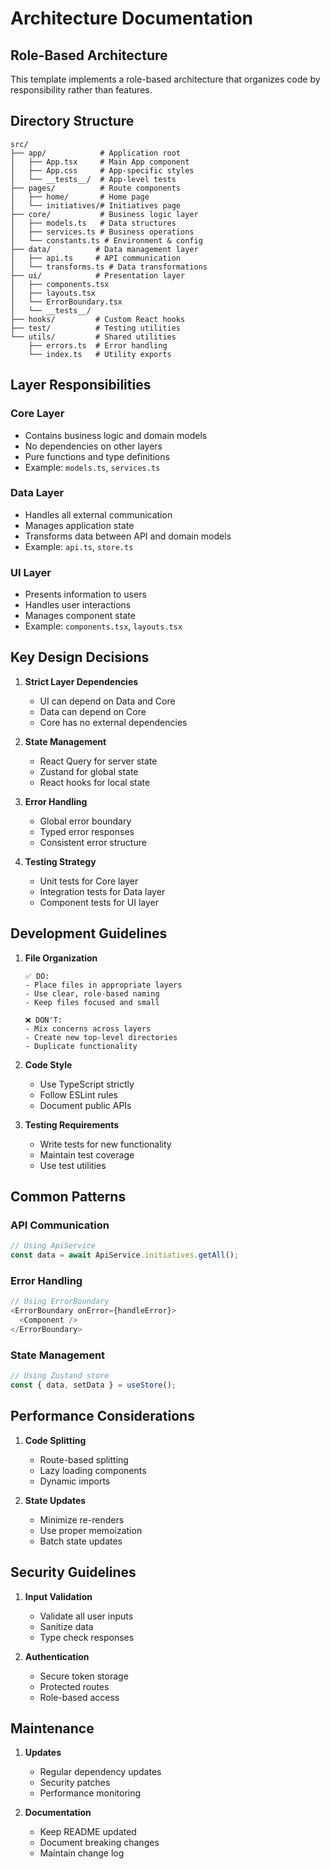 # Architecture Documentation

## Role-Based Architecture

This template implements a role-based architecture that organizes code by responsibility rather than features.

## Directory Structure

```
src/
├── app/            # Application root
│   ├── App.tsx     # Main App component
│   ├── App.css     # App-specific styles
│   └── __tests__/  # App-level tests
├── pages/          # Route components
│   ├── home/       # Home page
│   └── initiatives/# Initiatives page
├── core/           # Business logic layer
│   ├── models.ts   # Data structures
│   ├── services.ts # Business operations
│   └── constants.ts # Environment & config
├── data/          # Data management layer
│   ├── api.ts     # API communication
│   └── transforms.ts # Data transformations
├── ui/            # Presentation layer
│   ├── components.tsx
│   ├── layouts.tsx
│   └── ErrorBoundary.tsx
│   └── __tests__/
├── hooks/         # Custom React hooks
├── test/          # Testing utilities
└── utils/         # Shared utilities
    ├── errors.ts  # Error handling
    └── index.ts   # Utility exports
```

## Layer Responsibilities

### Core Layer
- Contains business logic and domain models
- No dependencies on other layers
- Pure functions and type definitions
- Example: `models.ts`, `services.ts`

### Data Layer
- Handles all external communication
- Manages application state
- Transforms data between API and domain models
- Example: `api.ts`, `store.ts`

### UI Layer
- Presents information to users
- Handles user interactions
- Manages component state
- Example: `components.tsx`, `layouts.tsx`

## Key Design Decisions

1. **Strict Layer Dependencies**
   - UI can depend on Data and Core
   - Data can depend on Core
   - Core has no external dependencies

2. **State Management**
   - React Query for server state
   - Zustand for global state
   - React hooks for local state

3. **Error Handling**
   - Global error boundary
   - Typed error responses
   - Consistent error structure

4. **Testing Strategy**
   - Unit tests for Core layer
   - Integration tests for Data layer
   - Component tests for UI layer

## Development Guidelines

1. **File Organization**
   ```
   ✅ DO:
   - Place files in appropriate layers
   - Use clear, role-based naming
   - Keep files focused and small

   ❌ DON'T:
   - Mix concerns across layers
   - Create new top-level directories
   - Duplicate functionality
   ```

2. **Code Style**
   - Use TypeScript strictly
   - Follow ESLint rules
   - Document public APIs

3. **Testing Requirements**
   - Write tests for new functionality
   - Maintain test coverage
   - Use test utilities

## Common Patterns

### API Communication
```typescript
// Using ApiService
const data = await ApiService.initiatives.getAll();
```

### Error Handling
```typescript
// Using ErrorBoundary
<ErrorBoundary onError={handleError}>
  <Component />
</ErrorBoundary>
```

### State Management
```typescript
// Using Zustand store
const { data, setData } = useStore();
```

## Performance Considerations

1. **Code Splitting**
   - Route-based splitting
   - Lazy loading components
   - Dynamic imports

2. **State Updates**
   - Minimize re-renders
   - Use proper memoization
   - Batch state updates

## Security Guidelines

1. **Input Validation**
   - Validate all user inputs
   - Sanitize data
   - Type check responses

2. **Authentication**
   - Secure token storage
   - Protected routes
   - Role-based access

## Maintenance

1. **Updates**
   - Regular dependency updates
   - Security patches
   - Performance monitoring

2. **Documentation**
   - Keep README updated
   - Document breaking changes
   - Maintain change log
